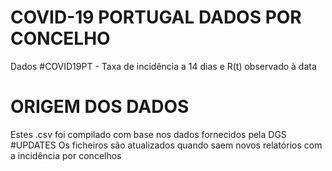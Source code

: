 # COVID-19 PORTUGAL DADOS POR CONCELHO
Dados #COVID19PT - Taxa de incidência a 14 dias e R(t) observado à data
# ORIGEM DOS DADOS
Estes .csv foi compilado com base nos dados fornecidos pela DGS
#UPDATES
Os ficheiros são atualizados quando saem novos relatórios com a incidência por concelhos
